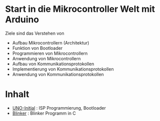 # Start in die Mikrocontroller Welt mit Arduino

Ziele sind das Verstehen von

- Aufbau Mikrocontrollern (Architektur)
- Funktion von Bootloader
- Programmieren von Mikrocontrollern
- Anwendung von Mikrocontrollern
- Aufbau von Kommunikationsprotokollen
- Implementierung von Kommunikationsprotokollen
- Anwendung von Kommunikationsprotokollen

# Inhalt

- [UNO-Initial](UNO-Initial) : ISP Programmierung, Bootloader
- [Blinker](Blinker) : Blinker Programm in C
